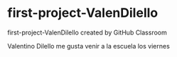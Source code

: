 # first-project-ValenDilello
first-project-ValenDilello created by GitHub Classroom

Valentino Dilello
me gusta venir a la escuela los viernes